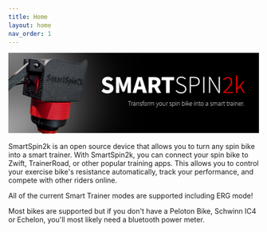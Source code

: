 ```yaml
---
title: Home
layout: home
nav_order: 1
---
```

<img src="/images/ss2k_banner.png" alt="ss2k banner">

SmartSpin2k is an open source device that allows you to turn any spin bike into a smart trainer. With SmartSpin2k, you can connect your spin bike to Zwift, TrainerRoad, or other popular training apps. This allows you to control your exercise bike's resistance automatically, track your performance, and compete with other riders online.

All of the current Smart Trainer modes are supported including ERG mode!

Most bikes are supported but if you don't have a Peloton Bike, Schwinn IC4 or Echelon, you'll most likely need a bluetooth power meter.  